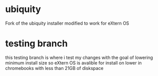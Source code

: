 # ubiquity
Fork of the ubiquity installer modified to work for eXtern OS

# testing branch
this testing branch is where i test my changes with the goal of lowering minimum install size so eXtern OS is avalible for install on lower in chromebooks with less than 21GB of diskspace
